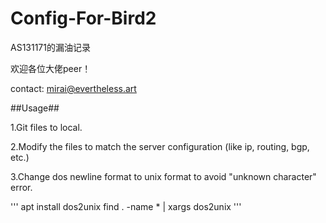 # Config-For-Bird2

AS131171的漏油记录

欢迎各位大佬peer！

contact: mirai@evertheless.art

##Usage##

1.Git files to local.

2.Modify the files to match the server configuration (like ip, routing, bgp, etc.)

3.Change dos newline format to unix format to avoid "unknown character" error.

'''
apt install dos2unix
find . -name * | xargs dos2unix
'''
